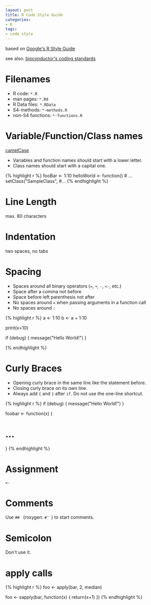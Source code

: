 ```yaml
---
layout: post
title: R Code Style Guide
categories:
- R
tags:
- code style
---
```


based on [Google's R Style
Guide](http://google-styleguide.googlecode.com/svn/trunk/google-r-style.html)

see also: [bioconductor's coding
standards](http://wiki.fhcrc.org/bioc/Coding_Standards)

# Filenames
- R code: `*.R`
- man pages: `*.Rd`
- R Data files: `*.RData`
- S4-methods: `*-methods.R`
- non-S4 functions: `*-functions.R`

# Variable/Function/Class names
[camelCase](http://en.wikipedia.org/wiki/CamelCase)

- Variables and function names should start with a lower letter.
- Class names should start with a capital one.

{% highlight r %}
fooBar <- 1:10
helloWorld <- function() # ...
setClass("SampleClass", #...
{% endhighlight %}

# Line Length
max. 80 characters

# Indentation
two spaces, no tabs

# Spacing
- Spaces around all binary operators (`=`, `+`, `-`, `<-`, etc.)
- Space after a comma not before
- Space before left parenthesis not after
- No spaces around `=` when passing arguments in a function call
- No spaces around `:` 

{% highlight r %}
a <- 1:10
b <- a + 1:10

print(x=10)

if (debug) {
  message("Hello World!")
}

{% endhighlight %}

# Curly Braces
- Opening curly brace in the same line like the statement before.
- Closing curly brace on its own line.
- Always add `{` and `}` after `if`. Do not use the one-line shortcut.

{% highlight r %}
if (debug) {
  message("Hello World!")
}

foobar <- function(x) {
  # ...
}
{% endhighlight %}

# Assignment

` <- `

# Comments
Use `## ` (roxygen: `#' `) to start comments.

# Semicolon
Don't use it.

# apply calls
{% highlight r %}
foo <- apply(bar, 2, median)

foo <- sapply(bar, function(x) {
  return(x+1)
})
{% endhighlight %}


